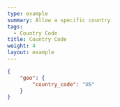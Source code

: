 ```yaml
---
type: example
summary: Allow a specific country.
tags:
  - Country Code
title: Country Code
weight: 4
layout: example
---
```


```json
{
	"geo": {
		"country_code": "US"
	}
}
```
